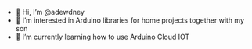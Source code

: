 - 👋 Hi, I’m @adewdney
- 👀 I’m interested in Arduino libraries for home projects together with my son
- 🌱 I’m currently learning how to use Arduino Cloud IOT
<!---
adewdney/adewdney is a ✨ special ✨ repository because its `README.md` (this file) appears on your GitHub profile.
You can click the Preview link to take a look at your changes.
--->
